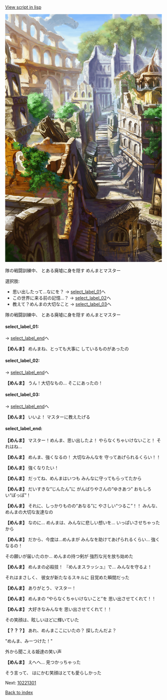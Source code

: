 [View script in lisp](../scripts/10211303.txt)

![ghost_town.png](../images/backgrounds/ghost_town.png)

隊の戦闘訓練中、
とある廃墟に身を隠す
めんまとマスター

選択肢:
- 思い出したって…なにを？ → [select_label_01](#select_label_01)へ
- この世界に来る前の記憶…？ → [select_label_02](#select_label_02)へ
- 教えて？めんまの大切なこと → [select_label_03](#select_label_03)へ

隊の戦闘訓練中、
とある廃墟に身を隠す
めんまとマスター

#### select_label_01:
 → [select_label_end](#select_label_end)へ

**【めんま】**
めんまね、とっても大事に
しているものがあったの

#### select_label_02:
 → [select_label_end](#select_label_end)へ

**【めんま】**
うん！大切なもの…
そこにあったの！

#### select_label_03:
 → [select_label_end](#select_label_end)へ

**【めんま】**
いいよ！
マスターに教えたげる

#### select_label_end:

**【めんま】**
マスター！めんま、思い出したよ！
やらなくちゃいけないこと！
それはね…

**【めんま】**
めんま、強くなるの！
大切なみんなを
守ってあげられるくらい！！

**【めんま】**
強くなりたい！

**【めんま】**
だってね、めんまはいつも
みんなに守ってもらってたから

**【めんま】**
だいすきな“じんたん”に
がんばりやさんの“ゆきあつ”
おもしろい“ぽっぽ”！

**【めんま】**
それに、しっかりものの“あなる”に
やさしい“つるこ”！！
みんな、めんまの大切な友達なの

**【めんま】**
なのに…
めんまは、みんなに悲しい想いを…
いっぱいさせちゃったから

**【めんま】**
だから、今度は…めんまが
みんなを助けてあげられるくらい…
強くなるの！

その願いが届いたのか…
めんまの持つ剣が
強烈な光を放ち始めた

**【めんま】**
めんまの必殺技！
『めんまスラッシュ』で…
みんなを守るよ！

それはまさしく、
彼女が新たなるスキルに
目覚めた瞬間だった

**【めんま】**
ありがとう、マスター！

**【めんま】**
めんまの
“やらなくちゃいけないこと”を
思い出させてくれて！！

**【めんま】**
大好きなみんなを
思い出させてくれて！！

その笑顔は、眩しいほどに輝いていた

**【？？？】**
あれ、めんまここにいたの？ 
探したんだよ？

"めんま、みーつけた！"

外から聞こえる姫達の笑い声

**【めんま】**
えへへ…
見つかっちゃった

そう言って、
はにかむ笑顔はとても愛らしかった

Next: [10221301](10221301.md)

[Back to index](index.md)
